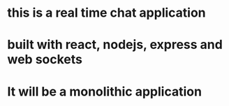 # this is a real time chat application
# built with react, nodejs, express and web sockets 
# It will be a monolithic application